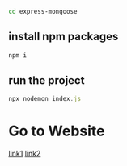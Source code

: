 

```bash
cd express-mongoose
```

## install npm packages

```javascript
npm i
```

## run the project

```javascript
npx nodemon index.js
```
# Go to Website

[link1](http://localhost:3001)
[link2](http://localhost:3001/getUsers)